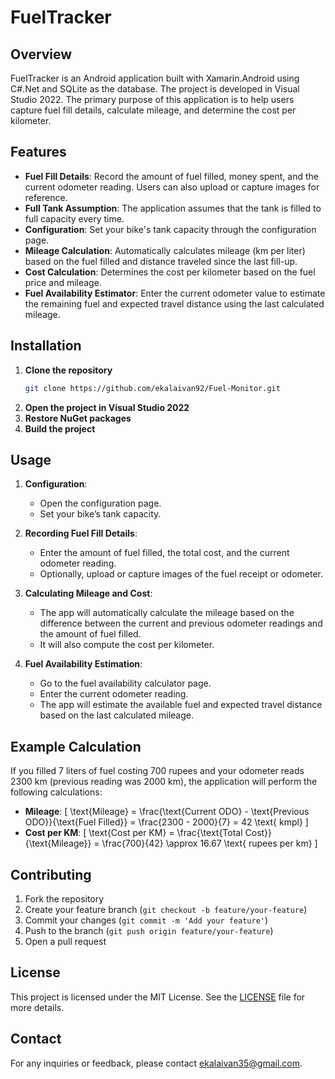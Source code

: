 # FuelTracker

## Overview
FuelTracker is an Android application built with Xamarin.Android using C#.Net and SQLite as the database. The project is developed in Visual Studio 2022. The primary purpose of this application is to help users capture fuel fill details, calculate mileage, and determine the cost per kilometer. 

## Features
- **Fuel Fill Details**: Record the amount of fuel filled, money spent, and the current odometer reading. Users can also upload or capture images for reference.
- **Full Tank Assumption**: The application assumes that the tank is filled to full capacity every time.
- **Configuration**: Set your bike's tank capacity through the configuration page.
- **Mileage Calculation**: Automatically calculates mileage (km per liter) based on the fuel filled and distance traveled since the last fill-up.
- **Cost Calculation**: Determines the cost per kilometer based on the fuel price and mileage.
- **Fuel Availability Estimator**: Enter the current odometer value to estimate the remaining fuel and expected travel distance using the last calculated mileage.

## Installation
1. **Clone the repository**
    ```bash
    git clone https://github.com/ekalaivan92/Fuel-Monitor.git
    ```
2. **Open the project in Visual Studio 2022**
3. **Restore NuGet packages**
4. **Build the project**

## Usage
1. **Configuration**: 
   - Open the configuration page.
   - Set your bike’s tank capacity.

2. **Recording Fuel Fill Details**:
   - Enter the amount of fuel filled, the total cost, and the current odometer reading.
   - Optionally, upload or capture images of the fuel receipt or odometer.
   
3. **Calculating Mileage and Cost**:
   - The app will automatically calculate the mileage based on the difference between the current and previous odometer readings and the amount of fuel filled.
   - It will also compute the cost per kilometer.

4. **Fuel Availability Estimation**:
   - Go to the fuel availability calculator page.
   - Enter the current odometer reading.
   - The app will estimate the available fuel and expected travel distance based on the last calculated mileage.

## Example Calculation
If you filled 7 liters of fuel costing 700 rupees and your odometer reads 2300 km (previous reading was 2000 km), the application will perform the following calculations:
- **Mileage**: 
  \[
  \text{Mileage} = \frac{\text{Current ODO} - \text{Previous ODO}}{\text{Fuel Filled}} = \frac{2300 - 2000}{7} = 42 \text{ kmpl}
  \]
- **Cost per KM**:
  \[
  \text{Cost per KM} = \frac{\text{Total Cost}}{\text{Mileage}} = \frac{700}{42} \approx 16.67 \text{ rupees per km}
  \]

## Contributing
1. Fork the repository
2. Create your feature branch (`git checkout -b feature/your-feature`)
3. Commit your changes (`git commit -m 'Add your feature'`)
4. Push to the branch (`git push origin feature/your-feature`)
5. Open a pull request

## License
This project is licensed under the MIT License. See the [LICENSE](LICENSE) file for more details.

## Contact
For any inquiries or feedback, please contact [ekalaivan35@gmail.com](mailto:ekalaivan35@gmail.com).
